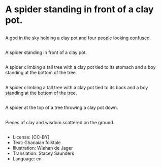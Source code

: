 # A spider standing in front of a clay pot.

##
A god in the sky holding a clay pot and four people looking confused.

##
A spider standing in front of a clay pot.

##
A spider climbing a tall tree with a clay pot tied to its stomach and a boy standing at the bottom of the tree.

##
A spider climbing a tall tree with a clay pot tied to its back and a boy standing at the bottom of the tree.

##
A spider at the top of a tree throwing a clay pot down.

##
Pieces of clay and wisdom scattered on the ground.

##
* License: [CC-BY]
* Text: Ghanaian folktale
* Illustration: Wiehan de Jager
* Translation: Stacey Saunders
* Language: en
